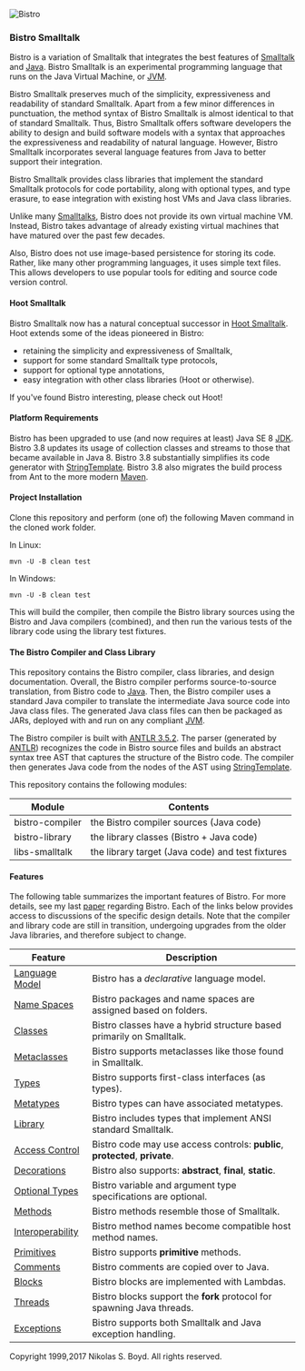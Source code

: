 ![Bistro][logo]

### Bistro Smalltalk ###

Bistro is a variation of Smalltalk that integrates the best features of [Smalltalk][smalltalk] and [Java][java].
Bistro Smalltalk is an experimental programming language that runs on the Java Virtual Machine, or [JVM][jvm].

Bistro Smalltalk preserves much of the simplicity, expressiveness and readability of standard Smalltalk.
Apart from a few minor differences in punctuation, the method syntax of Bistro Smalltalk is almost identical to
that of standard Smalltalk.
Thus, Bistro Smalltalk offers software developers the ability to design and build software models with a syntax
that approaches the expressiveness and readability of natural language.
However, Bistro Smalltalk incorporates several language features from Java to better support their integration.

Bistro Smalltalk provides class libraries that implement the standard Smalltalk protocols for code portability,
along with optional types, and type erasure, to ease integration with existing host VMs and Java class libraries.

Unlike many [Smalltalks][stimps], Bistro does not provide its own virtual machine VM.
Instead, Bistro takes advantage of already existing virtual machines that have matured over the past few decades.

Also, Bistro does not use image-based persistence for storing its code.
Rather, like many other programming languages, it uses simple text files.
This allows developers to use popular tools for editing and source code version control.

#### Hoot Smalltalk ####

Bistro Smalltalk now has a natural conceptual successor in [Hoot Smalltalk][hoot-smalltalk].
Hoot extends some of the ideas pioneered in Bistro:

* retaining the simplicity and expressiveness of Smalltalk,
* support for some standard Smalltalk type protocols,
* support for optional type annotations,
* easy integration with other class libraries (Hoot or otherwise).

If you've found Bistro interesting, please check out Hoot!

#### Platform Requirements ####

Bistro has been upgraded to use (and now requires at least) Java SE 8 [JDK][jdk8].
Bistro 3.8 updates its usage of collection classes and streams to those that became available in Java 8.
Bistro 3.8 substantially simplifies its code generator with [StringTemplate][st].
Bistro 3.8 also migrates the build process from Ant to the more modern [Maven][maven].

#### Project Installation ####

Clone this repository and perform (one of) the following Maven command in the cloned work folder.

In Linux:
```
mvn -U -B clean test
```

In Windows:
```
mvn -U -B clean test
```

This will build the compiler, then compile the Bistro library sources using the Bistro and Java compilers
(combined), and then run the various tests of the library code using the library test fixtures.

#### The Bistro Compiler and Class Library ####

This repository contains the Bistro compiler, class libraries, and design documentation.
Overall, the Bistro compiler performs source-to-source translation, from Bistro code to [Java][java].
Then, the Bistro compiler uses a standard Java compiler to translate the intermediate Java source code
into Java class files.
The generated Java class files can then be packaged as JARs, deployed with and run on any compliant [JVM][jvm].

The Bistro compiler is built with [ANTLR 3.5.2][antlr].
The parser (generated by [ANTLR][antlr]) recognizes the code in Bistro source files
and builds an abstract syntax tree AST that captures the structure of the Bistro code.
The compiler then generates Java code from the nodes of the AST using [StringTemplate][st].

This repository contains the following modules:

| Module           | Contents   |
|------------------|------------|
| bistro-compiler  | the Bistro compiler sources (Java code) |
| bistro-library   | the library classes (Bistro + Java code) |
| libs-smalltalk   | the library target (Java code) and test fixtures |

#### Features ####

The following table summarizes the important features of Bistro.
For more details, see my last [paper][paper] regarding Bistro.
Each of the links below provides access to discussions of the specific design details.
Note that the compiler and library code are still in transition, undergoing upgrades from the older
Java libraries, and therefore subject to change.

| Feature     | Description   |
|-------------|---------------|
| [Language Model][model]    | Bistro has a _declarative_ language model. |
| [Name Spaces][spaces]      | Bistro packages and name spaces are assigned based on folders. |
| [Classes][classes]         | Bistro classes have a hybrid structure based primarily on Smalltalk. |
| [Metaclasses][classes]     | Bistro supports metaclasses like those found in Smalltalk. |
| [Types][types]             | Bistro supports first-class interfaces (as types). |
| [Metatypes][types]         | Bistro types can have associated metatypes. |
| [Library][lib]             | Bistro includes types that implement ANSI standard Smalltalk. |
| [Access Control][access]   | Bistro code may use access controls: **public**, **protected**, **private**. |
| [Decorations][decor]       | Bistro also supports: **abstract**, **final**,   **static**. |
| [Optional Types][optional] | Bistro variable and argument type specifications are optional. |
| [Methods][methods]         | Bistro methods resemble those of Smalltalk. |
| [Interoperability][xop]    | Bistro method names become compatible host method names. |
| [Primitives][prims]        | Bistro supports **primitive** methods. |
| [Comments][comments]       | Bistro comments are copied over to Java. |
| [Blocks][blocks]           | Bistro blocks are implemented with Lambdas. |
| [Threads][threads]         | Bistro blocks support the **fork** protocol for spawning Java threads. |
| [Exceptions][except]       | Bistro supports both Smalltalk and Java exception handling. |

Copyright 1999,2017 Nikolas S. Boyd. All rights reserved.

[smalltalk]: http://en.wikipedia.org/wiki/Smalltalk "Smalltalk"
[stimps]: http://en.wikipedia.org/wiki/Smalltalk#List_of_implementations "Smalltalk Implementations"
[jdk8]: http://www.oracle.com/technetwork/java/javase/downloads/index.html
[java]: http://en.wikipedia.org/wiki/Java_%28programming_language%29 "Java"
[jvm]: http://en.wikipedia.org/wiki/Java_virtual_machine "Java Virtual Machine"
[csharp]: http://en.wikipedia.org/wiki/C_Sharp_%28programming_language%29 "C#"
[clr]: http://en.wikipedia.org/wiki/Common_Language_Runtime "Common Language Runtime"
[st]: http://www.stringtemplate.org/ "StringTemplate"
[antlr]: http://www.antlr.org/ "ANTLR"
[maven]: https://maven.apache.org/ "Maven"
[gradle]: https://gradle.org/ "Gradle"
[paper]: http://www.drdobbs.com/web-development/the-bistro-programming-language/184405578 "DDJ"

[logo]: https://bitbucket.org/nik_boyd/bistro-smalltalk/raw/master/bistro-design/bistro-logo.svg "Bistro"
[hoot-smalltalk]: https://gitlab.com/hoot-smalltalk/hoot-smalltalk#hoot

[model]: ../master/bistro-design/model.md#markdown-header-language-model "Language Model"
[spaces]: ../master/bistro-design/model.md#markdown-header-name-spaces "Name Spaces"
[classes]: ../master/bistro-design/model.md#markdown-header-classes-and-metaclasses "Classes"
[types]: ../master/bistro-design/model.md#markdown-header-types-and-metatypes "Types"
[access]: ../master/bistro-design/model.md#markdown-header-access-controls-and-decorations "Access Controls"
[decor]: ../master/bistro-design/model.md#markdown-header-access-controls-and-decorations "Decorations"
[optional]: ../master/bistro-design/model.md#markdown-header-variables "Optional Types"
[methods]: ../master/bistro-design/methods.md "Methods"
[prims]: ../master/bistro-design/methods.md "Primitives"
[xop]: ../master/bistro-design/methods.md#markdown-header-interoperability "Interoperability"
[lib]: ../master/bistro-design/model.md#markdown-header-library-types-and-classes "Library"
[blocks]: ../master/bistro-design/blocks.md "Blocks"
[threads]: ../master/bistro-design/blocks.md#markdown-header-bistro-threads "Threads"
[except]: ../master/bistro-design/exceptions.md "Exceptions"
[comments]: ../master/bistro-design/model.md#markdown-header-comments "Comments"
